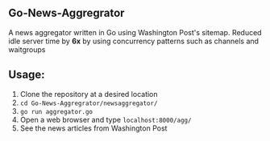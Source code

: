 ## Go-News-Aggregrator

A news aggregator written in Go using Washington Post's sitemap. Reduced idle server time by **6x** by using concurrency patterns such as channels and waitgroups

## Usage:
1. Clone the repository at a desired location
2. `cd Go-News-Aggregrator/newsaggregator/`
3. `go run aggregator.go`
4. Open a web browser and type `localhost:8000/agg/`
5. See the news articles from Washington Post
